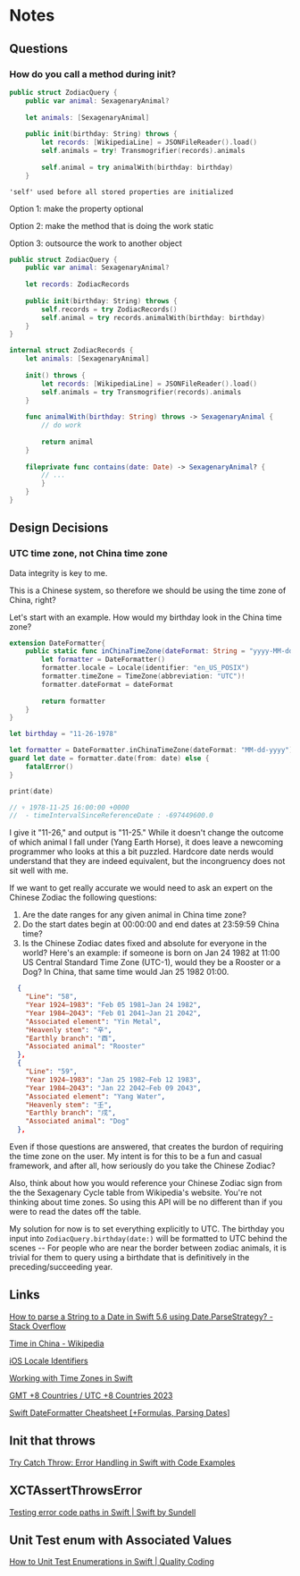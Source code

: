 #  Notes

## Questions

### How do you call a method during init?

```swift
public struct ZodiacQuery {
    public var animal: SexagenaryAnimal?
    
    let animals: [SexagenaryAnimal]
    
    public init(birthday: String) throws {
        let records: [WikipediaLine] = JSONFileReader().load()
        self.animals = try! Transmogrifier(records).animals
        
        self.animal = try animalWith(birthday: birthday)
    }
```

```error
'self' used before all stored properties are initialized
```

Option 1: make the property optional

Option 2: make the method that is doing the work static

Option 3: outsource the work to another object

```swift
public struct ZodiacQuery {
    public var animal: SexagenaryAnimal?
    
    let records: ZodiacRecords
    
    public init(birthday: String) throws {
        self.records = try ZodiacRecords()
        self.animal = try records.animalWith(birthday: birthday)
    }
}

internal struct ZodiacRecords {
    let animals: [SexagenaryAnimal]
    
    init() throws {
        let records: [WikipediaLine] = JSONFileReader().load()
        self.animals = try Transmogrifier(records).animals
    }
    
    func animalWith(birthday: String) throws -> SexagenaryAnimal {
        // do work
        
        return animal
    }
    
    fileprivate func contains(date: Date) -> SexagenaryAnimal? {
        // ...
        }
    }
}

```




## Design Decisions

### UTC time zone, not China time zone

Data integrity is key to me.

This is a Chinese system, so therefore we should be using the time zone of China, right?

Let's start with an example. How would my birthday look in the China time zone?

```swift
extension DateFormatter{
    public static func inChinaTimeZone(dateFormat: String = "yyyy-MM-dd") -> DateFormatter {
        let formatter = DateFormatter()
        formatter.locale = Locale(identifier: "en_US_POSIX")
        formatter.timeZone = TimeZone(abbreviation: "UTC")!
        formatter.dateFormat = dateFormat
        
        return formatter
    }
}

let birthday = "11-26-1978"

let formatter = DateFormatter.inChinaTimeZone(dateFormat: "MM-dd-yyyy")
guard let date = formatter.date(from: date) else {
    fatalError()
}

print(date)

// ▿ 1978-11-25 16:00:00 +0000
//  - timeIntervalSinceReferenceDate : -697449600.0
```

I give it "11-26," and output is "11-25." While it doesn't change the outcome of which animal I fall under (Yang Earth Horse), it does leave a newcoming programmer who looks at this a bit puzzled. Hardcore date nerds would understand that they are indeed equivalent, but the incongruency does not sit well with me.

If we want to get really accurate we would need to ask an expert on the Chinese Zodiac the following questions:

1. Are the date ranges for any given animal in China time zone?
2. Do the start dates begin at 00:00:00 and end dates at 23:59:59 China time?
3. Is the Chinese Zodiac dates fixed and absolute for everyone in the world? Here's an example: if someone is born on Jan 24 1982 at 11:00 US Central Standard Time Zone (UTC-1), would they be a Rooster or a Dog? In China, that same time would Jan 25 1982 01:00.

```json
  {
    "Line": "58",
    "Year 1924–1983": "Feb 05 1981–Jan 24 1982",
    "Year 1984–2043": "Feb 01 2041–Jan 21 2042",
    "Associated element": "Yin Metal",
    "Heavenly stem": "辛",
    "Earthly branch": "酉",
    "Associated animal": "Rooster"
  },
  {
    "Line": "59",
    "Year 1924–1983": "Jan 25 1982–Feb 12 1983",
    "Year 1984–2043": "Jan 22 2042–Feb 09 2043",
    "Associated element": "Yang Water",
    "Heavenly stem": "壬",
    "Earthly branch": "戌",
    "Associated animal": "Dog"
  },
```

Even if those questions are answered, that creates the burdon of requiring the time zone on the user. My intent is for this to be a fun and casual framework, and after all, how seriously do you take the Chinese Zodiac?

Also, think about how you would reference your Chinese Zodiac sign from the the Sexagenary Cycle table from Wikipedia's website. You're not thinking about time zones. So using this API will be no different than if you were to read the dates off the table. 

My solution for now is to set everything explicitly to UTC. The birthday you input into `ZodiacQuery.birthday(date:)` will be formatted to UTC behind the scenes -- For people who are near the border between zodiac animals, it is trivial for them to query using a birthdate that is definitively in the preceding/succeeding year.


## Links

[How to parse a String to a Date in Swift 5.6 using Date.ParseStrategy? - Stack Overflow](https://stackoverflow.com/questions/71839420/how-to-parse-a-string-to-a-date-in-swift-5-6-using-date-parsestrategy)

[Time in China - Wikipedia](https://en.wikipedia.org/wiki/Time_in_China)

[iOS Locale Identifiers](https://gist.github.com/jacobbubu/1836273)

[Working with Time Zones in Swift](https://cocoacasts.com/swift-fundamentals-working-with-time-zones-in-swift#:~:text=Creating%20Time%20Zones%20in%20Swift,zone%27s%20abbreviation%20to%20the%20initializer.)

[GMT +8 Countries / UTC +8 Countries 2023](https://worldpopulationreview.com/country-rankings/gmt-8-countries)

[Swift DateFormatter Cheatsheet [+Formulas, Parsing Dates]](https://www.advancedswift.com/date-formatter-cheatsheet-formulas-swift/)

## Init that throws

[Try Catch Throw: Error Handling in Swift with Code Examples](https://www.avanderlee.com/swift/try-catch-throw-error-handling/#throwing-initializer-in-swift)

## XCTAssertThrowsError

[Testing error code paths in Swift | Swift by Sundell](https://www.swiftbysundell.com/articles/testing-error-code-paths-in-swift/)

## Unit Test enum with Associated Values

[How to Unit Test Enumerations in Swift | Quality Coding](https://qualitycoding.org/unit-test-enumerations-swift/)
